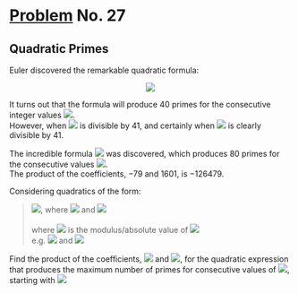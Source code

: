 # [Problem](https://projecteuler.net/problem=27) No. 27

## Quadratic Primes

Euler discovered the remarkable quadratic formula:

<div align="center">
<img style="background: white;" src="https://render.githubusercontent.com/render/math?math=n%5E2%20%2Bn%20%2B%2041%0D">
</div>

It turns out that the formula will produce 40 primes for the consecutive integer values <img style="background: white;" src="https://render.githubusercontent.com/render/math?math=0%E2%89%A4n%E2%89%A439">.<br>
However, when <img style="background: white;" src="https://render.githubusercontent.com/render/math?math=n%3D40,%2040^2%2B40%2B41%20%3D%2040(40%2B+1)%2B41"> is divisible by 41, and certainly when <img style="background: white;" src="https://render.githubusercontent.com/render/math?math=n=41,%2041^2%2B41%2B41"> is clearly divisible by 41.

The incredible formula <img style="background: white;" src="https://render.githubusercontent.com/render/math?math=n^2-79n%2B1601"> was discovered, which produces 80 primes for the consecutive values <img style="background: white;" src="https://render.githubusercontent.com/render/math?math=0%E2%89%A4n%E2%89%A479">.<br>
The product of the coefficients, −79 and 1601, is −126479.

Considering quadratics of the form:
<blockquote>
<img style="background: white;" src="https://render.githubusercontent.com/render/math?math=n^2%2Ban%2Bb">, where <img style="background: white;" src="https://render.githubusercontent.com/render/math?math=|a|<1000"> and <img style="background: white;" src="https://render.githubusercontent.com/render/math?math=|b|<1000">
<br>
<br>
where <img style="background: white;" src="https://render.githubusercontent.com/render/math?math=|n|"> is the modulus/absolute value of <img style="background: white;" src="https://render.githubusercontent.com/render/math?math=n"><br>
e.g. <img style="background: white;" src="https://render.githubusercontent.com/render/math?math=|%2011%20| = 11"> and <img style="background: white;" src="https://render.githubusercontent.com/render/math?math=|-4|%3D4">
</blockquote>

Find the product of the coefficients, <img style="background: white;" src="https://render.githubusercontent.com/render/math?math=a"> and <img style="background: white;" src="https://render.githubusercontent.com/render/math?math=b">, for the quadratic expression that produces the maximum number of primes for consecutive values of <img style="background: white;" src="https://render.githubusercontent.com/render/math?math=n">, starting with <img style="background: white;" src="https://render.githubusercontent.com/render/math?math=n%3D0">
